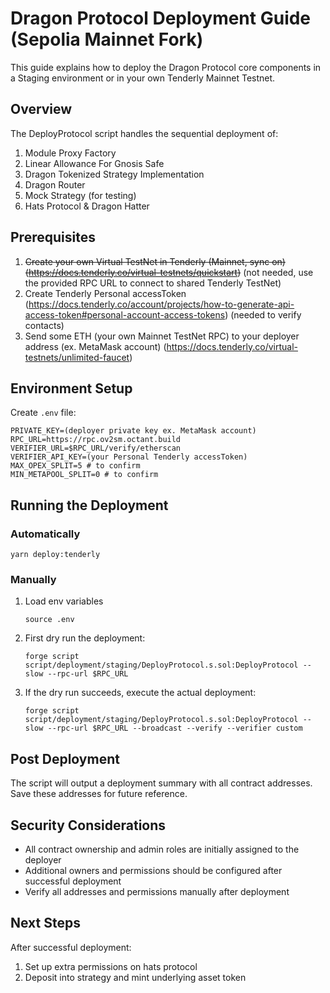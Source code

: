 # Dragon Protocol Deployment Guide (Sepolia Mainnet Fork)

This guide explains how to deploy the Dragon Protocol core components in a Staging environment or in your own Tenderly Mainnet Testnet.

## Overview

The DeployProtocol script handles the sequential deployment of:

1. Module Proxy Factory
2. Linear Allowance For Gnosis Safe
3. Dragon Tokenized Strategy Implementation
4. Dragon Router
5. Mock Strategy (for testing)
6. Hats Protocol & Dragon Hatter

## Prerequisites

1. ~~Create your own Virtual TestNet in Tenderly (Mainnet, sync on) (https://docs.tenderly.co/virtual-testnets/quickstart)~~ (not needed, use the provided RPC URL to connect to shared Tenderly TestNet)
2. Create Tenderly Personal accessToken (https://docs.tenderly.co/account/projects/how-to-generate-api-access-token#personal-account-access-tokens) (needed to verify contacts)
3. Send some ETH (your own Mainnet TestNet RPC) to your deployer address (ex. MetaMask account) (https://docs.tenderly.co/virtual-testnets/unlimited-faucet)

## Environment Setup

Create `.env` file:
```
PRIVATE_KEY=(deployer private key ex. MetaMask account)
RPC_URL=https://rpc.ov2sm.octant.build
VERIFIER_URL=$RPC_URL/verify/etherscan
VERIFIER_API_KEY=(your Personal Tenderly accessToken)
MAX_OPEX_SPLIT=5 # to confirm
MIN_METAPOOL_SPLIT=0 # to confirm
```

## Running the Deployment

### Automatically

```
yarn deploy:tenderly
```

### Manually

1. Load env variables
   ```shell
   source .env
   ```

2. First dry run the deployment:
   ```
   forge script script/deployment/staging/DeployProtocol.s.sol:DeployProtocol --slow --rpc-url $RPC_URL
   ```

3. If the dry run succeeds, execute the actual deployment:
   ```
   forge script script/deployment/staging/DeployProtocol.s.sol:DeployProtocol --slow --rpc-url $RPC_URL --broadcast --verify --verifier custom
   ```

## Post Deployment

The script will output a deployment summary with all contract addresses. Save these addresses for future reference.

## Security Considerations 

- All contract ownership and admin roles are initially assigned to the deployer
- Additional owners and permissions should be configured after successful deployment
- Verify all addresses and permissions manually after deployment

## Next Steps

After successful deployment:
1. Set up extra permissions on hats protocol
2. Deposit into strategy and mint underlying asset token
